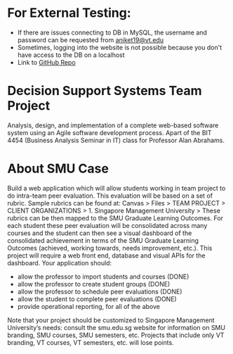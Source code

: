# For External Testing: 
* If there are issues connecting to DB in MySQL, the username and password can be requested from aniket19@vt.edu
* Sometimes, logging into the website is not possible because you don't have access to the DB on a localhost
* Link to [GitHub Repo](https://github.com/aniketadhikari/smu-lamp)

# Decision Support Systems Team Project
Analysis, design, and implementation of a complete web-based software system using an Agile software development process. Apart of the BIT 4454 (Business Analysis Seminar in IT) class for Professor Alan Abrahams. 

# About SMU Case
Build a web application which will allow students working in team project to do intra-team peer evaluation. This evaluation will be based on a set of rubric. Sample rubrics can be found at: Canvas > Files > TEAM PROJECT > CLIENT ORGANIZATIONS > 1. Singapore Management University >   These rubrics can be then mapped to the SMU Graduate Learning Outcomes. For each student these peer evaluation will be consolidated across many courses and the student can then see a visual dashboard of the consolidated achievement in terms of the SMU Graduate Learning Outcomes (achieved, working towards, needs improvement, etc.).  This project will require a web front end, database and visual APIs for the dashboard.  Your application should:
* allow the professor to import students and courses (DONE)
* allow the professor to create student groups (DONE)
* allow the professor to schedule peer evaluations (DONE)
* allow the student to complete peer evaluations (DONE)
* provide operational reporting, for all of the above

Note that your project should be customized to Singapore Management University’s needs: consult the smu.edu.sg website for information on SMU branding, SMU courses, SMU semesters, etc.  Projects that include only VT branding, VT courses, VT semesters, etc. will lose points.
